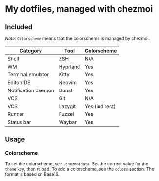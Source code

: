# My dotfiles, managed with chezmoi

## Included

*Note*: `Colorscheme` means that the colorscheme is managed by chezmoi.

| Category | Tool | Colorscheme |
| -------- | ---- | ----------- |
| Shell | ZSH | N/A |
| WM | Hyprland | Yes |
| Terminal emulator | Kitty | Yes |
| Editor/IDE | Neovim | Yes |
| Notification daemon | Dunst | Yes |
| VCS | Git | N/A |
| VCS | Lazygit | Yes (indirect) |
| Runner | Fuzzel | Yes |
| Status bar | Waybar | Yes |

## Usage

### Colorscheme

To set the colorscheme, see `.chezmoidata`. Set the correct value for the `theme` key, then reload.
To add a colorscheme, see the `colors` section. The format is based on Base16.
